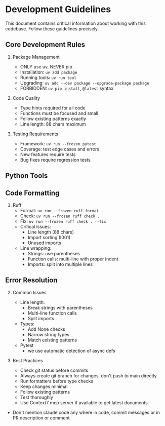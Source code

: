 # Development Guidelines

This document contains critical information about working with this codebase. Follow these guidelines precisely.

## Core Development Rules

1. Package Management

   - ONLY use uv, NEVER pip
   - Installation: `uv add package`
   - Running tools: `uv run tool`
   - Upgrading: `uv add --dev package --upgrade-package package`
   - FORBIDDEN: `uv pip install`, `@latest` syntax

2. Code Quality

   - Type hints required for all code
   - Functions must be focused and small
   - Follow existing patterns exactly
   - Line length: 88 chars maximum

3. Testing Requirements
   - Framework: `uv run --frozen pytest`
   - Coverage: test edge cases and errors
   - New features require tests
   - Bug fixes require regression tests

## Python Tools

## Code Formatting

1. Ruff
   - Format: `uv run --frozen ruff format .`
   - Check: `uv run --frozen ruff check .`
   - Fix: `uv run --frozen ruff check . --fix`
   - Critical issues:
     - Line length (88 chars)
     - Import sorting (I001)
     - Unused imports
   - Line wrapping:
     - Strings: use parentheses
     - Function calls: multi-line with proper indent
     - Imports: split into multiple lines

## Error Resolution

2. Common Issues

   - Line length:
     - Break strings with parentheses
     - Multi-line function calls
     - Split imports
   - Types:
     - Add None checks
     - Narrow string types
     - Match existing patterns
   - Pytest
     - we use automatic detection of async defs

3. Best Practices
   - Check git status before commits
   - Always create git branch for changes. don't push to main directly.
   - Run formatters before type checks
   - Keep changes minimal
   - Follow existing patterns
   - Test thoroughly
   - Use Context7 mcp server if available to get latest documents.

- Don't mention claude code any where in code, commit messages or in PR description or comment
